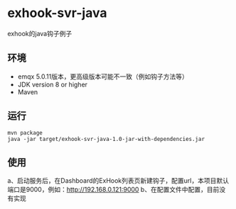 # exhook-svr-java
exhook的java钩子例子

## 环境
- emqx 5.0.11版本，更高级版本可能不一致（例如钩子方法等）
- JDK version 8 or higher
- Maven

## 运行
```
mvn package
java -jar target/exhook-svr-java-1.0-jar-with-dependencies.jar
```
## 使用
a、启动服务后，在Dashboard的ExHook列表页新建钩子，配置url，本项目默认端口是9000，例如：http://192.168.0.121:9000
b、在配置文件中配置，目前没有实现
